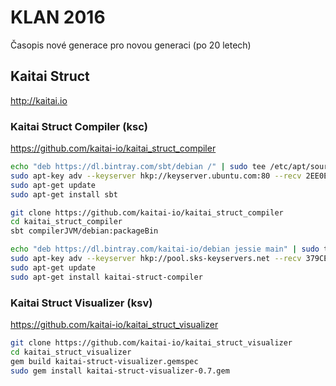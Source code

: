 # KLAN 2016
Časopis nové generace pro novou generaci (po 20 letech)

## Kaitai Struct

http://kaitai.io

### Kaitai Struct Compiler (ksc)

https://github.com/kaitai-io/kaitai_struct_compiler

```bash
echo "deb https://dl.bintray.com/sbt/debian /" | sudo tee /etc/apt/sources.list.d/sbt.list
sudo apt-key adv --keyserver hkp://keyserver.ubuntu.com:80 --recv 2EE0EA64E40A89B84B2DF73499E82A75642AC823
sudo apt-get update
sudo apt-get install sbt
```

```bash
git clone https://github.com/kaitai-io/kaitai_struct_compiler
cd kaitai_struct_compiler
sbt compilerJVM/debian:packageBin
```


```bash
echo "deb https://dl.bintray.com/kaitai-io/debian jessie main" | sudo tee /etc/apt/sources.list.d/kaitai.list
sudo apt-key adv --keyserver hkp://pool.sks-keyservers.net --recv 379CE192D401AB61
sudo apt-get update
sudo apt-get install kaitai-struct-compiler
```

### Kaitai Struct Visualizer (ksv)

https://github.com/kaitai-io/kaitai_struct_visualizer

```bash
git clone https://github.com/kaitai-io/kaitai_struct_visualizer
cd kaitai_struct_visualizer
gem build kaitai-struct-visualizer.gemspec
sudo gem install kaitai-struct-visualizer-0.7.gem
```
